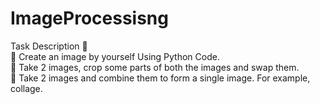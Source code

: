 # ImageProcessisng

Task Description 📄  
📌 Create an image by yourself Using Python Code.  
📌 Take 2 images, crop some parts of both the images and swap them.  
📌 Take 2 images and combine them to form a single image. For example, collage.
